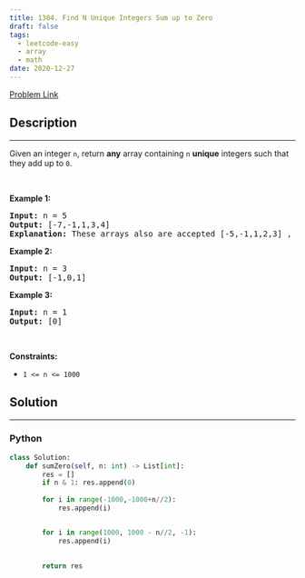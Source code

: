 ```yaml
---
title: 1304. Find N Unique Integers Sum up to Zero
draft: false
tags: 
  - leetcode-easy
  - array
  - math
date: 2020-12-27
---
```


[Problem Link](https://leetcode.com/problems/find-n-unique-integers-sum-up-to-zero/)

## Description

---
<p>Given an integer <code>n</code>, return <strong>any</strong> array containing <code>n</code> <strong>unique</strong> integers such that they add up to <code>0</code>.</p>

<p>&nbsp;</p>
<p><strong class="example">Example 1:</strong></p>

<pre>
<strong>Input:</strong> n = 5
<strong>Output:</strong> [-7,-1,1,3,4]
<strong>Explanation:</strong> These arrays also are accepted [-5,-1,1,2,3] , [-3,-1,2,-2,4].
</pre>

<p><strong class="example">Example 2:</strong></p>

<pre>
<strong>Input:</strong> n = 3
<strong>Output:</strong> [-1,0,1]
</pre>

<p><strong class="example">Example 3:</strong></p>

<pre>
<strong>Input:</strong> n = 1
<strong>Output:</strong> [0]
</pre>

<p>&nbsp;</p>
<p><strong>Constraints:</strong></p>

<ul>
	<li><code>1 &lt;= n &lt;= 1000</code></li>
</ul>


## Solution

---
### Python
``` py title='find-n-unique-integers-sum-up-to-zero'
class Solution:
    def sumZero(self, n: int) -> List[int]:
        res = []
        if n & 1: res.append(0)
            
        for i in range(-1000,-1000+n//2):
            res.append(i)


        for i in range(1000, 1000 - n//2, -1):
            res.append(i)

        
        return res
            
```

